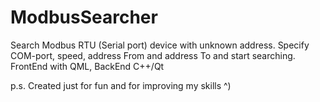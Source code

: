 # ModbusSearcher
Search Modbus RTU (Serial port) device with unknown address. 
Specify COM-port,  speed, address From and address To and start searching.
FrontEnd with QML, BackEnd C++/Qt

p.s. Created just for fun and for improving my skills ^)
